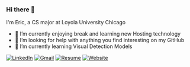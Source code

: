 ### Hi there 👋

I'm Eric, a CS major at Loyola University Chicago

- 🔭 I’m currently enjoying break and learning new Hosting technology
- 🤔 I’m looking for help with anything you find interesting on my GitHub
- 🌱 I’m currently learning Visual Detection Models

[![LinkedIn](https://img.shields.io/badge/LinkedIn-blue?logo=linkedin&logoColor=white)](https://linkedin.com/in/ericspencer00)
[![Gmail](https://img.shields.io/badge/Gmail-ericspencer1450@gmail.com-red?logo=gmail&logoColor=white)](mailto:ericspencer1450@gmail.com)
[![Resume](https://img.shields.io/badge/Resume-PDF-blue?logo=adobeacrobatreader&logoColor=white)](https://ericspencer00.github.io/resume/resume/)
[![Website](https://img.shields.io/badge/Website-ericspencer00.github.io-0A66C2?logo=githubpages&logoColor=white)](https://EricSpencer00.github.io)


